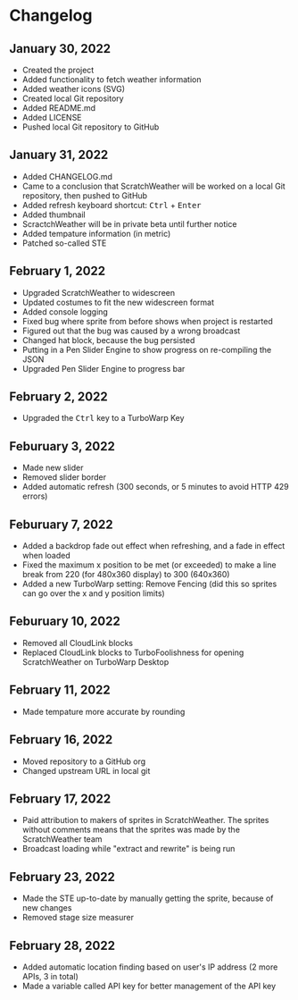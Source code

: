 # Changelog
## January 30, 2022
- Created the project
- Added functionality to fetch weather information
- Added weather icons (SVG)
- Created local Git repository
- Added README.md
- Added LICENSE
- Pushed local Git repository to GitHub
## January 31, 2022
- Added CHANGELOG.md
- Came to a conclusion that ScratchWeather will be worked on a local Git repository, then pushed to GitHub
- Added refresh keyboard shortcut: <kbd>Ctrl</kbd> + <kbd>Enter</kbd>
- Added thumbnail
- ScractchWeather will be in private beta until further notice
- Added tempature information (in metric)
- Patched so-called STE
## February 1, 2022
- Upgraded ScratchWeather to widescreen
- Updated costumes to fit the new widescreen format
- Added console logging
- Fixed bug where sprite from before shows when project is restarted
- Figured out that the bug was caused by a wrong broadcast
- Changed hat block, because the bug persisted
- Putting in a Pen Slider Engine to show progress on re-compiling the JSON
- Upgraded Pen Slider Engine to progress bar
## February 2, 2022
- Upgraded the <kbd>Ctrl</kbd> key to a TurboWarp Key
## Feburuary 3, 2022
- Made new slider
- Removed slider border
- Added automatic refresh (300 seconds, or 5 minutes to avoid HTTP 429 errors)
## Feburuary 7, 2022
- Added a backdrop fade out effect when refreshing, and a fade in effect when loaded
- Fixed the maximum x position to be met (or exceeded) to make a line break from 220 (for 480x360 display) to 300 (640x360)
- Added a new TurboWarp setting: Remove Fencing (did this so sprites can go over the x and y position limits)
## Feburuary 10, 2022
- Removed all CloudLink blocks
- Replaced CloudLink blocks to TurboFoolishness for opening ScratchWeather on TurboWarp Desktop
## February 11, 2022
- Made tempature more accurate by rounding
## February 16, 2022
- Moved repository to a GitHub org
- Changed upstream URL in local git
## February 17, 2022
- Paid attribution to makers of sprites in ScratchWeather. The sprites without comments means that the sprites was made by the ScratchWeather team
- Broadcast loading while "extract and rewrite" is being run
## February 23, 2022
- Made the STE up-to-date by manually getting the sprite, because of new changes
- Removed stage size measurer
## February 28, 2022
- Added automatic location finding based on user's IP address (2 more APIs, 3 in total)
- Made a variable called API key for better management of the API key